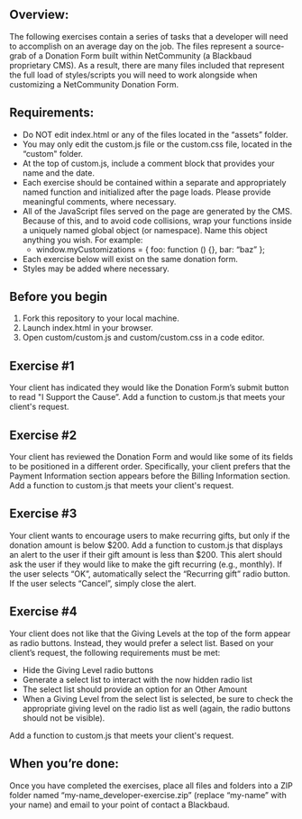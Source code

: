 ## Overview:

The following exercises contain a series of tasks that a developer will need to accomplish on an average day on the job. The files represent a source-grab of a Donation Form built within NetCommunity (a Blackbaud proprietary CMS). As a result, there are many files included that represent the full load of styles/scripts you will need to work alongside when customizing a NetCommunity Donation Form.

## Requirements:

- Do NOT edit index.html or any of the files located in the “assets” folder.
- You may only edit the custom.js file or the custom.css file, located in the “custom" folder.
- At the top of custom.js, include a comment block that provides your name and the date.
- Each exercise should be contained within a separate and appropriately named function and initialized after the page loads. Please provide meaningful comments, where necessary.
- All of the JavaScript files served on the page are generated by the CMS. Because of this, and to avoid code collisions, wrap your functions inside a uniquely named global object (or namespace). Name this object anything you wish. For example:
    - window.myCustomizations = { foo: function () {}, bar: “baz” };
- Each exercise below will exist on the same donation form.
- Styles may be added where necessary.

## Before you begin

1. Fork this repository to your local machine.
1. Launch index.html in your browser.
1. Open custom/custom.js and custom/custom.css in a code editor.

## Exercise #1

Your client has indicated they would like the Donation Form’s submit button to read "I Support the Cause”. Add a function to custom.js that meets your client's request.

## Exercise #2

Your client has reviewed the Donation Form and would like some of its fields to be positioned in a different order. Specifically, your client prefers that the Payment Information section appears before the Billing Information section. Add a function to custom.js that meets your client's request.

## Exercise #3

Your client wants to encourage users to make recurring gifts, but only if the donation amount is below $200. Add a function to custom.js that displays an alert to the user if their gift amount is less than $200. This alert should ask the user if they would like to make the gift recurring (e.g., monthly). If the user selects “OK”, automatically select the “Recurring gift” radio button. If the user selects “Cancel”, simply close the alert.

## Exercise #4

Your client does not like that the Giving Levels at the top of the form appear as radio buttons. Instead, they would prefer a select list. Based on your client’s request, the following requirements must be met:

- Hide the Giving Level radio buttons
- Generate a select list to interact with the now hidden radio list
- The select list should provide an option for an Other Amount
- When a Giving Level from the select list is selected, be sure to check the appropriate giving level on the radio list as well (again, the radio buttons should not be visible).

Add a function to custom.js that meets your client's request.

## When you’re done:

Once you have completed the exercises, place all files and folders into a ZIP folder named “my-name_developer-exercise.zip” (replace “my-name” with your name) and email to your point of contact a Blackbaud.
